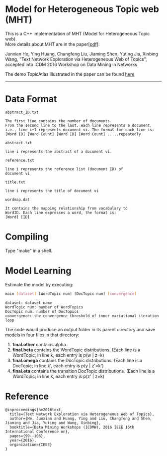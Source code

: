 # Model for Heterogeneous Topic web (MHT)

This is a C++ implementation of MHT (Model for Heterogeneous
Topic web).   
More details about MHT are in the paper[[pdf]](https://arxiv.org/pdf/1610.00219.pdf): 

Junxian He, Ying Huang, Changfeng Liu, Jiaming Shen, Yuting Jia, Xinbing Wang, "Text Network Exploration via Heterogeneous Web of Topics", accepted into ICDM 2016 Workshop on Data Mining in Networks  



The demo TopicAtlas illustrated in the paper can be found [here](https://jxhe.github.io/demo/TopicAtlas/CiteseerX.html).

*********

# Data Format
```
abstract_ID.txt

The first line contains the number of documents.
From the second line to the last, each line represents a document, i.e., line i+1 represents document vi. The format for each line is:
[Word ID] [Word Count] [Word ID] [Word Count] .....repeatedly

abstract.txt

line i represents the abstract of a document vi.

reference.txt

line i represents the reference list (document ID) of
document vi

title.txt

line i represents the title of document vi

wordmap.dat

It contains the mapping relationship from vocabulary to 
WordID. Each line expresses a word, the format is: 
[Word] [ID]
```


# Compiling

Type "make" in a shell.


# Model Learning

Estimate the model by executing:
```Bash
main [dataset] [WordTopic num] [DocTopic num] [convergence]
```
```
dataset: dataset name 
WordTopic num: number of WordTopics  
DocTopic num: number of DocTopics  
convergence: the convergence threshold of inner variational iteration  
loop  
```
The code would produce an output folder in its parent directory
and save models in four files in that directory:

1. **final.other** contains alpha.
2. **final.beta** contains the WordTopic distributions.
   (Each line is a WordTopic; in line k, each entry is p(w | z=k)
3. **final.omega** contains the DocTopic distributions.
   (Each line is a DocTopic; in line k', each entry is p(y | z'=k')
4. **final.eta** contains the transition DocTopic distributions.
   (Each line is a WordTopic; in line k, each entry is p(z' | z=k)


# Reference

```
@inproceedings{he2016text,
  title={Text Network Exploration via Heterogeneous Web of Topics},
  author={He, Junxian and Huang, Ying and Liu, Changfeng and Shen, Jiaming and Jia, Yuting and Wang, Xinbing},
  booktitle={Data Mining Workshops (ICDMW), 2016 IEEE 16th International Conference on},
  pages={99--106},
  year={2016},
  organization={IEEE}
}
```

